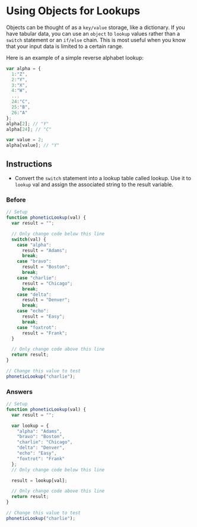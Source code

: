 # Using Objects for Lookups

Objects can be thought of as a `key/value` storage,
like a dictionary. If you have tabular data, you can use an `object` to
`lookup` values rather than a `switch` statement or an `if/else` chain.
This is most useful when you know that your input data is
limited to a certain range.

Here is an example of a simple reverse alphabet lookup:

```javascript
var alpha = {
  1:"Z",
  2:"Y",
  3:"X",
  4:"W",
  ...
  24:"C",
  25:"B",
  26:"A"
};
alpha[2]; // "Y"
alpha[24]; // "C"

var value = 2;
alpha[value]; // "Y"
```

## Instructions
 - Convert the `switch` statement into a lookup table called lookup.
 Use it to `lookup` val and assign the associated string to the result variable.

### Before

```javascript
// Setup
function phoneticLookup(val) {
  var result = "";

  // Only change code below this line
  switch(val) {
    case "alpha":
      result = "Adams";
      break;
    case "bravo":
      result = "Boston";
      break;
    case "charlie":
      result = "Chicago";
      break;
    case "delta":
      result = "Denver";
      break;
    case "echo":
      result = "Easy";
      break;
    case "foxtrot":
      result = "Frank";
  }

  // Only change code above this line
  return result;
}

// Change this value to test
phoneticLookup("charlie");
```

### Answers

```javascript
// Setup
function phoneticLookup(val) {
  var result = "";

  var lookup = {
    "alpha": "Adams",
    "bravo": "Boston",
    "charlie": "Chicago",
    "delta": "Denver",
    "echo": "Easy",
    "foxtrot": "Frank"
  };
  // Only change code below this line

  result = lookup[val];

  // Only change code above this line
  return result;
}

// Change this value to test
phoneticLookup("charlie");
```